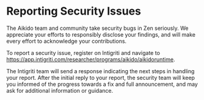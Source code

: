 # Reporting Security Issues

The Aikido team and community take security bugs in Zen seriously. We appreciate your efforts to responsibly disclose your findings, and will make every effort to acknowledge your contributions.

To report a security issue, register on Intigriti and navigate to https://app.intigriti.com/researcher/programs/aikido/aikidoruntime.

The Intigriti team will send a response indicating the next steps in handling your report. After the initial reply to your report, the security team will keep you informed of the progress towards a fix and full announcement, and may ask for additional information or guidance.
